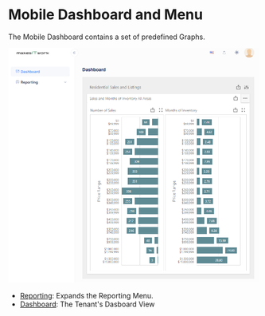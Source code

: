 ﻿# Mobile Dashboard and Menu

The Mobile Dashboard contains a set of predefined Graphs. 

![Mobile Dashboard image](../images/reda_web_dashboard_ipad.png)

* [Reporting](mobile-reports.md):  Expands the Reporting Menu.
* [Dashboard](mobile-trends.md):  The Tenant's Dasboard View



